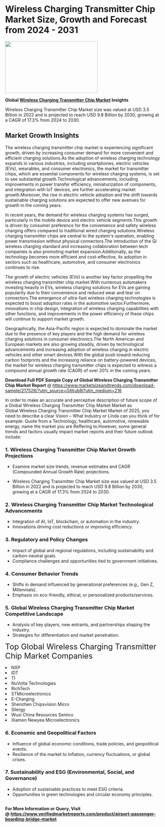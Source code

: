 <H1>Wireless Charging Transmitter Chip Market Size, Growth and Forecast from 2024 - 2031</H1><img class="aligncenter size-medium wp-image-584254" src="https://thirdeyenews.in/wp-content/uploads/2024/09/Global-Market-Research-300x168.jpeg" alt="" width="300" height="168" /><p><strong>Global&nbsp;<a href="https://www.marketsizeandtrends.com/download-sample/217528/?utm_source=Github8j?utm_medium=216">Wireless Charging Transmitter Chip Market</a> Insights</strong></p><p>Wireless Charging Transmitter Chip Market size was valued at USD 3.5 Billion in 2022 and is projected to reach USD 9.8 Billion by 2030, growing at a CAGR of 17.3% from 2024 to 2030.</p><p><h2>Market Growth Insights</h2> <p>The wireless charging transmitter chip market is experiencing significant growth, driven by increasing consumer demand for more convenient and efficient charging solutions.As the adoption of wireless charging technology expands in various industries, including smartphones, electric vehicles (EVs), wearables, and consumer electronics, the market for transmitter chips, which are essential components for wireless charging systems, is set to see substantial growth.Technological advancements, including improvements in power transfer efficiency, miniaturization of components, and integration with IoT devices, are further accelerating market growth.Moreover, the rise in electric vehicle adoption and the shift towards sustainable charging solutions are expected to offer new avenues for growth in the coming years.</p> <p>In recent years, the demand for wireless charging systems has surged, particularly in the mobile device and electric vehicle segments.This growth is driven by consumer preference for the convenience and safety wireless charging offers compared to traditional wired charging solutions.Wireless charging transmitter chips are central to the system's operation, enabling power transmission without physical connectors.The introduction of the Qi wireless charging standard and increasing collaboration between tech companies is also promoting market expansion.Additionally, as the technology becomes more efficient and cost-effective, its adoption in sectors such as healthcare, automotive, and consumer electronics continues to rise.</p> <p>The growth of electric vehicles (EVs) is another key factor propelling the wireless charging transmitter chip market.With numerous automakers investing heavily in EVs, wireless charging solutions for EVs are gaining popularity due to their convenience and reduced wear and tear on connectors.The emergence of ultra-fast wireless charging technologies is expected to boost adoption rates in the automotive sector.Furthermore, innovations in chip design, integration of wireless charging capabilities with other functions, and improvements in the power efficiency of these chips will continue to support market growth.</p> <p>Geographically, the Asia-Pacific region is expected to dominate the market due to the presence of key players and the high demand for wireless charging solutions in consumer electronics.The North American and European markets are also growing steadily, driven by technological advancements and increasing adoption of wireless charging in electric vehicles and other smart devices.With the global push toward reducing carbon footprints and the increasing reliance on battery-powered devices, the market for wireless charging transmitter chips is expected to witness a compound annual growth rate (CAGR) of over 20% in the coming years.</p> <p><span class=""><strong>Download Full PDF Sample Copy of Global Wireless Charging Transmitter Chip Market Report</strong> @ <a href="https://www.marketsizeandtrends.com/download-sample/217528/?utm_source=Github8j?utm_medium=216" target="_blank">https://www.marketsizeandtrends.com/download-sample/217528/?utm_source=Github8j?utm_medium=216</a></span></p><p>In order to make an accurate and perceptive description of future scope of a Global&nbsp;Wireless Charging Transmitter Chip Market Market as Global&nbsp;Wireless Charging Transmitter Chip Market Market of 2025, you need to describe a clear Vision &ndash; What Industry or Linda can you think of for example: Quote from a Technology, healthcare, automotive, renewable energy, name the market you are Reffering to.However, some general trends and factors usually impact market reports and their future outlook include:</p><h3>1.&nbsp;<strong>Wireless Charging Transmitter Chip Market Growth Projections</strong></h3><ul><li>Examine market size trends, revenue estimates and CAGR (Compounded Annual Growth Rate) projections.</li><li><p>Wireless Charging Transmitter Chip Market size was valued at USD 3.5 Billion in 2022 and is projected to reach USD 9.8 Billion by 2030, growing at a CAGR of 17.3% from 2024 to 2030.</p></li></ul><h3>2.&nbsp;<strong>Wireless Charging Transmitter Chip Market Technological Advancements</strong></h3><ul><li>Integration of AI, IoT, blockchain, or automation in the industry.</li><li>Innovations driving cost reductions or improving efficiency.</li></ul><h3>3.&nbsp;<strong>Regulatory and Policy Changes</strong></h3><ul><li>Impact of global and regional regulations, including sustainability and carbon-neutral goals.</li><li>Compliance challenges and opportunities tied to government initiatives.</li></ul><h3>4.&nbsp;<strong>Consumer Behavior Trends</strong></h3><ul><li>Shifts in demand influenced by generational preferences (e.g., Gen Z, Millennials).</li><li>Emphasis on eco-friendly, ethical, or personalized products/services.</li></ul><h3>5.&nbsp;<strong>Global Wireless Charging Transmitter Chip Market Competitive Landscape</strong></h3><ul><li>Analysis of key players, new entrants, and partnerships shaping the industry.</li><li>Strategies for differentiation and market penetration.</li></ul><p data-pm-slice="1 1 []"><span style="color: inherit; font-family: inherit; font-size: 25px;">Top Global Wireless Charging Transmitter Chip Market Companies</span></p><div class="" data-test-id=""><p><li>NXP</li><li> IDT</li><li> TI</li><li> NuVolta Technologies</li><li> RichTech</li><li> STMicroelectronics</li><li> E-Charging</li><li> Shenzhen Chipsvision Micro</li><li> Silergy</li><li> Wuxi China Resources Semico</li><li> Xiamen Newyea Microelectronics</li></p></div><h3>6.&nbsp;<strong>Economic and Geopolitical Factors</strong></h3><ul><li>Influence of global economic conditions, trade policies, and geopolitical events.</li><li>Resilience of the market to inflation, currency fluctuations, or global crises.</li></ul><h3>7.&nbsp;<strong>Sustainability and ESG (Environmental, Social, and Governance)</strong></h3><ul><li>Adoption of sustainable practices to meet ESG criteria.</li><li>Opportunities in green technologies and circular economy principles.</li></ul><h2><strong style="font-size: 14px;">For More Information or Query, Visit @&nbsp;</strong><a style="background-color: #ffffff; font-size: 14px;" href="https://www.marketsizeandtrends.com/report/wireless-charging-transmitter-chip-market/" target="_blank">https://www.verifiedmarketreports.com/product/airport-passenger-boarding-bridge-market</a></h2>